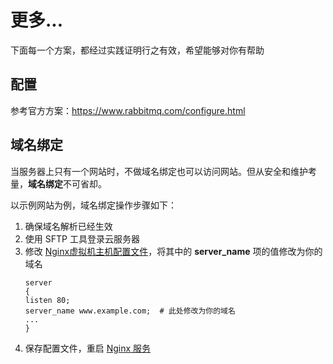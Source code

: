 # 更多...

下面每一个方案，都经过实践证明行之有效，希望能够对你有帮助

## 配置

参考官方方案：https://www.rabbitmq.com/configure.html

## 域名绑定

当服务器上只有一个网站时，不做域名绑定也可以访问网站。但从安全和维护考量，**域名绑定**不可省却。

以示例网站为例，域名绑定操作步骤如下：

1. 确保域名解析已经生效  
2. 使用 SFTP 工具登录云服务器
3. 修改 [Nginx虚拟机主机配置文件](/zh/stack-components.md#nginx)，将其中的 **server_name** 项的值修改为你的域名
   ```text
   server
   {
   listen 80;
   server_name www.example.com;  # 此处修改为你的域名
   ...
   }
   ```
4. 保存配置文件，重启 [Nginx 服务](/zh/admin-services.md#nginx)

